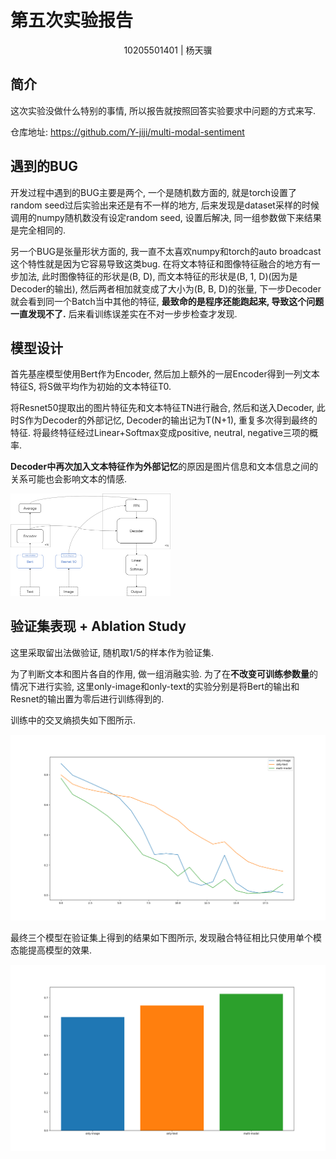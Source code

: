 # 第五次实验报告

<center>10205501401 | 杨天骥</center>

## 简介

这次实验没做什么特别的事情, 所以报告就按照回答实验要求中问题的方式来写. 

仓库地址: https://github.com/Y-jiji/multi-modal-sentiment

## 遇到的BUG

开发过程中遇到的BUG主要是两个, 一个是随机数方面的, 就是torch设置了random seed过后实验出来还是有不一样的地方, 后来发现是dataset采样的时候调用的numpy随机数没有设定random seed, 设置后解决, 同一组参数做下来结果是完全相同的. 

另一个BUG是张量形状方面的, 我一直不太喜欢numpy和torch的auto broadcast这个特性就是因为它容易导致这类bug. 在将文本特征和图像特征融合的地方有一步加法, 此时图像特征的形状是(B, D), 而文本特征的形状是(B, 1, D)(因为是Decoder的输出), 然后两者相加就变成了大小为(B, B, D)的张量, 下一步Decoder就会看到同一个Batch当中其他的特征, **最致命的是程序还能跑起来, 导致这个问题一直发现不了.** 后来看训练误差实在不对一步步检查才发现. 

## 模型设计

首先基座模型使用Bert作为Encoder, 然后加上额外的一层Encoder得到一列文本特征S, 将S做平均作为初始的文本特征T0. 

将Resnet50提取出的图片特征先和文本特征TN进行融合, 然后和送入Decoder, 此时S作为Decoder的外部记忆, Decoder的输出记为T(N+1), 重复多次得到最终的特征. 将最终特征经过Linear+Softmax变成positive, neutral, negative三项的概率. 

**Decoder中再次加入文本特征作为外部记忆**的原因是图片信息和文本信息之间的关系可能也会影响文本的情感. 

<img src="./assets/%E5%9B%BE%E7%89%871.png" style="zoom: 25%;" />

## 验证集表现 + Ablation Study

这里采取留出法做验证, 随机取1/5的样本作为验证集. 

为了判断文本和图片各自的作用, 做一组消融实验. 为了在**不改变可训练参数量**的情况下进行实验, 这里only-image和only-text的实验分别是将Bert的输出和Resnet的输出置为零后进行训练得到的. 

训练中的交叉熵损失如下图所示. 

![Figure_2](./assets/Figure_2.png)

最终三个模型在验证集上得到的结果如下图所示, 发现融合特征相比只使用单个模态能提高模型的效果. 

![Figure_3](./assets/Figure_3.png)

